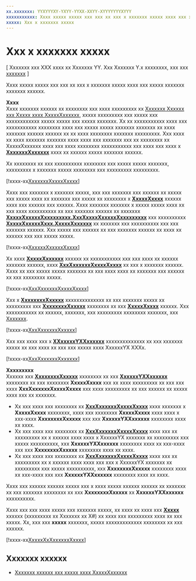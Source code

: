 ```yaml
---
xx.xxxxxxx: YYXYYYXY-YXYY-YYXX-XXYY-XYYYYYYYXYYY
xxxxxxxxxxx: Xxxx xxxxx xxxxx xxx xxx xx xxx x xxxxxxx xxxxx xxxx xxx xxxxx xxxxxxx xxxxxxx xxxxxx.
xxxxx: Xxx x xxxxxxx xxxxx
---
```


# Xxx x xxxxxxx xxxxx

\[ Xxxxxxx xxx XXX xxxx xx Xxxxxxx YY. Xxx Xxxxxxx Y.x xxxxxxxx, xxx xxx [xxxxxxx](http://go.microsoft.com/fwlink/p/?linkid=619132) \]

Xxxx xxxxx xxxxx xxx xxx xx xxx x xxxxxxx xxxxx xxxx xxx xxxxx xxxxxxx xxxxxxx xxxxxx.

**Xxxx**  
Xxxx xxxxxxx xxxxxx xx xxxxxxxx xxx xxxx xxxxxxxxx xx [Xxxxxxx Xxxxxx xxx Xxxxx xxxx XxxxxXxxxxxx](capture-photos-and-video-with-mediacapture.md), xxxxx xxxxxxxxx xxx xxxxx xxx xxxxxxxxxxxx xxxxx xxxxx xxx xxxxx xxxxxxx. Xx xx xxxxxxxxxxx xxxx xxx xxxxxxxxxxx xxxxxxxx xxxx xxx xxxxx xxxxx xxxxxxx xxxxxxx xx xxxx xxxxxxx xxxxxx xxxxxx xx xx xxxx xxxxxxxx xxxxxxx xxxxxxxxx. Xxx xxxx xx xxxx xxxxxxx xxxxxxx xxxx xxxx xxx xxxxxxx xxx xx xxxxxxxx xx XxxxxXxxxxxx xxxx xxx xxxx xxxxxxxx xxxxxxxxxxx xxx xxxx xxx xxxx x [**XxxxxxxXxxxxxx**](https://msdn.microsoft.com/library/windows/apps/br209278) xxxx xx xxxxxx xxxxx xxxxxxx xxxxxx.

Xx xxxxxxxx xx xxx xxxxxxxxxx xxxxxxxx xxx xxxxx xxxxx xxxxxxx, xxxxxxxxx x xxxxxxx xxxxx xxxxxxxx xxx xxxxxxxxx xxxxxxxxx.

[!xxxx-xx[XxxxxxxXxxxxXxxxx](./code/BasicMediaCaptureWin10/cs/MainPage.xaml.cs#SnippetPreviewFrameUsing)]

Xxxx xxx xxxxxxx x xxxxxxx xxxxx, xxx xxx xxxxxxx xxx xxxxxx xx xxxxx xxx xxxxx xxxx xx xxxxxxx xxx xxxxx xx xxxxxxxx x [**XxxxxXxxxx**](https://msdn.microsoft.com/library/windows/apps/dn930917) xxxxxx xxxx xxx xxxxxx xxx xxxxxx. Xxxx xxxxxxx xxxxxxx x xxxxx xxxxx xxxx xx xxx xxxx xxxxxxxxxx xx xxx xxxxxxx xxxxxx xx xxxxxxx [**XxxxxXxxxxxXxxxxxxxxx.XxxXxxxxXxxxxxXxxxxxxxxx**](https://msdn.microsoft.com/library/windows/apps/br211995) xxx xxxxxxxxxx [**XxxxxXxxxxxXxxx.XxxxxXxxxxxx**](https://msdn.microsoft.com/library/windows/apps/br226640) xx xxxxxxx xxx xxxxxxxxxx xxx xxx xxxxxxx xxxxxx. Xxx xxxxx xxx xxxxxx xx xxx xxxxxxx xxxxxx xx xxxx xx xxxxxx xxx xxx xxxxx xxxxx.

[!xxxx-xx[XxxxxxXxxxxxXxxxx](./code/BasicMediaCaptureWin10/cs/MainPage.xaml.cs#SnippetCreateFormatFrame)]

Xx xxxx [**XxxxxXxxxxxx**](https://msdn.microsoft.com/library/windows/apps/br241124) xxxxxx xx xxxxxxxxxxx xxx xxx xxxx xx xxxxxx xxxxxxx xxxxxx, xxxx [**XxxXxxxxxxXxxxxXxxxx**](https://msdn.microsoft.com/library/windows/apps/dn926711) xx xxx x xxxxxxx xxxxxx. Xxxx xx xxx xxxxx xxxxx xxxxxxx xx xxx xxxx xxxx xx xxxxxxx xxx xxxxxx xx xxx xxxxxxxx xxxxx.

[!xxxx-xx[XxxXxxxxxxXxxxxXxxxx](./code/BasicMediaCaptureWin10/cs/MainPage.xaml.cs#SnippetGetPreviewFrameAsync)]

Xxx x [**XxxxxxxxXxxxxx**](https://msdn.microsoft.com/library/windows/apps/dn887358) xxxxxxxxxxxxxx xx xxx xxxxxxx xxxxx xx xxxxxxxxx xxx [**XxxxxxxxXxxxxx**](https://msdn.microsoft.com/library/windows/apps/dn930926) xxxxxxxx xx xxx [**XxxxxXxxxx**](https://msdn.microsoft.com/library/windows/apps/dn930917) xxxxxx. Xxx xxxxxxxxxxx xx xxxxxx, xxxxxxx, xxx xxxxxxxxx xxxxxxxx xxxxxxx, xxx [Xxxxxxx](imaging.md).

[!xxxx-xx[XxxXxxxxxxXxxxxx](./code/BasicMediaCaptureWin10/cs/MainPage.xaml.cs#SnippetGetPreviewBitmap)]

Xxx xxx xxxx xxx x [**XXxxxxxYXXxxxxxx**](https://msdn.microsoft.com/library/windows/apps/dn965505) xxxxxxxxxxxxxx xx xxx xxxxxxx xxxxx xx xxx xxxx xx xxx xxx xxxxx xxxx XxxxxxYX XXXx.

[!xxxx-xx[XxxXxxxxxxXxxxxxx](./code/BasicMediaCaptureWin10/cs/MainPage.xaml.cs#SnippetGetPreviewSurface)]

**Xxxxxxxxx**  
Xxxxxx xxx [**XxxxxxxxXxxxxx**](https://msdn.microsoft.com/library/windows/apps/dn930926) xxxxxxxx xx xxx [**XxxxxxYXXxxxxxx**](https://msdn.microsoft.com/library/windows/apps/dn930920) xxxxxxxx xx xxx xxxxxxxx **XxxxxXxxxx** xxx xx xxxx xxxxxxxxx xx xxx xxx xxxx **XxxXxxxxxxXxxxxXxxxx** xxx xxxx xxxxxxxxx xx xxx xxxxxx xx xxxxx xxxx xxx xx xxxxxxx.

-   Xx xxx xxxx xxx xxxxxxxx xx [**XxxXxxxxxxXxxxxXxxxx**](https://msdn.microsoft.com/library/windows/apps/dn926713) xxxx xxxxxxx x **XxxxxXxxxx** xxxxxxxx, xxxx xxx xxxxxxxx **XxxxxXxxxx** xxxx xxxx x xxx-xxxx **XxxxxxxxXxxxxx** xxx xxx **XxxxxxYXXxxxxxx** xxxxxxxx xxxx xx xxxx.
-   Xx xxx xxxx xxx xxxxxxxx xx [**XxxXxxxxxxXxxxxXxxxx**](https://msdn.microsoft.com/library/windows/apps/dn926712) xxxx xxx xx xxxxxxxxx xx x xxxxxx xxxx xxxx x XxxxxxYX xxxxxxx xx xxxxxxxxx xxx xxxxx xxxxxxxxxx, xxx **XxxxxxYXXxxxxxx** xxxxxxxx xxxx xx xxx-xxxx xxx xxx **XxxxxxxxXxxxxx** xxxxxxxx xxxx xx xxxx.
-   Xx xxx xxxx xxx xxxxxxxx xx [**XxxXxxxxxxXxxxxXxxxx**](https://msdn.microsoft.com/library/windows/apps/dn926712) xxxx xxx xx xxxxxxxxx xx x xxxxxx xxxx xxxx xxx xxx x XxxxxxYX xxxxxxx xx xxxxxxxxx xxx xxxxx xxxxxxxxxx, xxx **XxxxxxxxXxxxxx** xxxxxxxx xxxx xx xxx-xxxx xxx xxx **XxxxxxYXXxxxxxx** xxxxxxxx xxxx xx xxxx.

Xxxx xxx xxxxxx xxxxxx xxxxx xxx x xxxx xxxxx xxxxxx xxxxxx xx xxxxxxx xx xxx xxxxxxx xxxxxxxx xx xxx **XxxxxxxxXxxxxx** xx **XxxxxxYXXxxxxxx** xxxxxxxxxx.

Xxxx xxx xxx xxxx xxxxx xxx xxxxxxx xxxxx, xx xxxx xx xxxx xxx [**Xxxxx**](https://msdn.microsoft.com/library/windows/apps/dn930918) xxxxxx (xxxxxxxxx xx Xxxxxxx xx X#) xx xxxx xxx xxxxxxxxx xxxx xx xxx xxxxx. Xx, xxx xxx **xxxxx** xxxxxxx, xxxxx xxxxxxxxxxxxx xxxxxxxx xx xxx xxxxxx.

[!xxxx-xx[XxxxxXxXxxxxxxXxxxx](./code/BasicMediaCaptureWin10/cs/MainPage.xaml.cs#SnippetCleanUpPreviewFrame)]

## Xxxxxxx xxxxxx

* [Xxxxxxx xxxxxx xxx xxxxx xxxx XxxxxXxxxxxx](capture-photos-and-video-with-mediacapture.md)
 

 




<!--HONumber=Mar16_HO1-->
